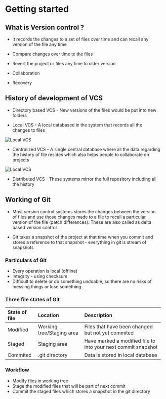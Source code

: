 
# Getting started

## What is Version control ?

* It records the changes to a set of files over   time and can recall any version of the file any time

* Compare changes over time to the files

* Revert the project or files any time to older version

* Collaboration

* Recovery

## History of development of VCS

* Directory based VCS - New versions of the files would be put into new folders

* Local VCS - A local databased in the system that records all the changes to files

![Local VCS](path)

* Centralized VCS - A single central database where all the data regarding the history of file resides which also helps people to collaborate on projects

![Local VCS](path)

* Distributed VCS - These systems mirror the full repository including all the history

## Working of Git

* Most version control systems stores the changes between the version of files and use those changes made to a file to recall a particular version of the file (patch differences). These are also called as delta based version control

* Git takes a snapshot of the project at that time when you commit and stores a reference to that snapshot - everything in git is stream of snapshots

### Particulars of Git

* Every operation is local (offline)
* Integrity - using checksum
* Difficult to delete or do something undoable, so there are no risks of messing things or lose something

### Three file states of Git

| State of file | Location     | Description                |
| :-------- | :------- | :------------------------- |
| Modified | Working tree/Staging area | Files that have been changed but not yet commited |
| Staged | Staging area | Have marked a modified file to into your next commit snapshot |
|Commited | .git directory | Data is stored in local database |

### Workflow

* Modify files in working tree
* Stage the modified files that will be part of next commit
* Commit the staged files which stores a snapshot in the git directory







